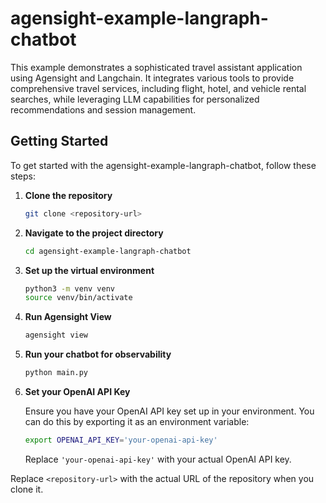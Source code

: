 # agensight-example-langraph-chatbot
This example demonstrates a sophisticated travel assistant application using Agensight and Langchain. It integrates various tools to provide comprehensive travel services, including flight, hotel, and vehicle rental searches, while leveraging LLM capabilities for personalized recommendations and session management.

## Getting Started

To get started with the agensight-example-langraph-chatbot, follow these steps:

1. **Clone the repository**
   ```bash
   git clone <repository-url>
   ```

2. **Navigate to the project directory**
   ```bash
   cd agensight-example-langraph-chatbot
   ```

3. **Set up the virtual environment**
   ```bash
   python3 -m venv venv
   source venv/bin/activate
   ```

4. **Run Agensight View**
   ```bash
   agensight view
   ```

5. **Run your chatbot for observability**
   ```bash
   python main.py
   ```

6. **Set your OpenAI API Key**
   
   Ensure you have your OpenAI API key set up in your environment. You can do this by exporting it as an environment variable:
   ```bash
   export OPENAI_API_KEY='your-openai-api-key'
   ```
   Replace `'your-openai-api-key'` with your actual OpenAI API key.

Replace `<repository-url>` with the actual URL of the repository when you clone it.
